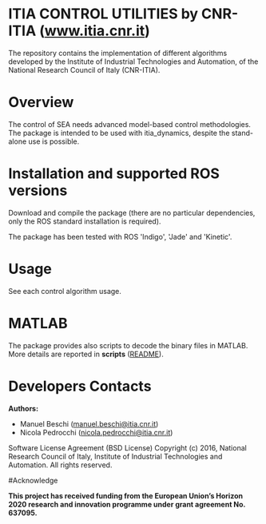 # ITIA CONTROL UTILITIES by CNR-ITIA (www.itia.cnr.it)

The repository contains the implementation of different algorithms developed by the Institute of Industrial Technologies and Automation, of the National Research Council of Italy (CNR-ITIA).


# Overview

The control of SEA needs advanced model-based control methodologies. The package is intended to be used with itia_dynamics, despite the stand-alone use is possible.
 

# Installation and supported ROS versions

Download and compile the package (there are no particular dependencies, only the ROS standard installation is required).

The package has been tested with ROS 'Indigo', 'Jade' and 'Kinetic'.


# Usage

See each control algorithm usage.



# MATLAB  

The package provides also scripts to decode the binary files in MATLAB.
More details are reported in **scripts** ([README](scripts/README.md)).


# Developers Contacts

**Authors:** 

- Manuel Beschi (manuel.beschi@itia.cnr.it)
- Nicola Pedrocchi (nicola.pedrocchi@itia.cnr.it)
 
Software License Agreement (BSD License) Copyright (c) 2016, National Research Council of Italy, Institute of Industrial Technologies and Automation. All rights reserved.

#Acknowledge

**This project has received funding from the European Union’s Horizon 2020 research and innovation programme under grant agreement No. 637095.**
